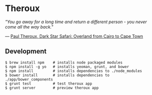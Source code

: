 # Theroux
*"You go away for a long time and return a different person - you never come all the way back."*

― [Paul Theroux, Dark Star Safari: Overland from Cairo to Cape Town](http://en.wikipedia.org/wiki/Dark_Star_Safari)

## Development
```
$ brew install npm    # installs node packaged modules
$ npm install -g yo   # installs yeoman, grunt, and bower
$ npm install         # installs dependencies to ./node_modules
$ bower install       # installs dependencies to ./app/bower_components
$ grunt test          # test theroux app
$ grunt server        # preview theroux app
```
